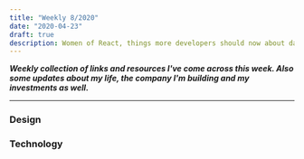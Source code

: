 ```yaml
---
title: "Weekly 8/2020"
date: "2020-04-23"
draft: true
description: Women of React, things more developers should now about databases. Ending with is it time for building or time for action?
---
```


_**Weekly collection of links and resources I've come across this week. Also some updates about my life, the company I'm building and my investments as well.**_

---

### Design

**[](https://erik.itland.no/perfect-ux-is-impossible)**

### Technology

**[](https://www.kalzumeus.com/2011/10/28/dont-call-yourself-a-programmer/)**
